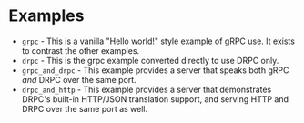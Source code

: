 # Examples

 * `grpc` - This is a vanilla "Hello world!" style example of gRPC use. It exists to contrast the other examples.
 * `drpc` - This is the grpc example converted directly to use DRPC only.
 * `grpc_and_drpc` - This example provides a server that speaks both gRPC *and* DRPC over the same port.
 * `drpc_and_http` - This example provides a server that demonstrates DRPC's built-in HTTP/JSON translation support, and serving HTTP and DRPC over the same port as well.
